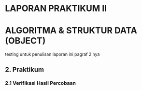 # LAPORAN PRAKTIKUM II 
# ALGORITMA & STRUKTUR DATA (OBJECT)
testing untuk penulisan laporan
ini pagraf 2 nya
## 2. Praktikum
### 2.1 Verifikasi Hasil Percobaan
